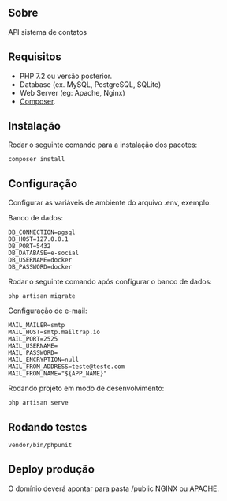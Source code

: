 ## Sobre

API sistema de contatos

## Requisitos
- PHP 7.2 ou versão posterior.
- Database (ex. MySQL, PostgreSQL, SQLite)
- Web Server (eg: Apache, Nginx)
- [Composer](https://getcomposer.org/).

## Instalação

Rodar o seguinte comando para a instalação dos pacotes:

```
composer install
```

## Configuração
Configurar as variáveis de ambiente do arquivo .env, exemplo:

Banco de dados:
```
DB_CONNECTION=pgsql
DB_HOST=127.0.0.1
DB_PORT=5432
DB_DATABASE=e-social
DB_USERNAME=docker
DB_PASSWORD=docker
```

Rodar o seguinte comando após configurar o banco de dados:
```
php artisan migrate
```

Configuração de e-mail:
```
MAIL_MAILER=smtp
MAIL_HOST=smtp.mailtrap.io
MAIL_PORT=2525
MAIL_USERNAME=
MAIL_PASSWORD=
MAIL_ENCRYPTION=null
MAIL_FROM_ADDRESS=teste@teste.com
MAIL_FROM_NAME="${APP_NAME}"
```

Rodando projeto em modo de desenvolvimento:
```
php artisan serve
```

## Rodando testes

```
vendor/bin/phpunit
```

## Deploy produção
O domínio deverá apontar para pasta /public NGINX ou APACHE.



